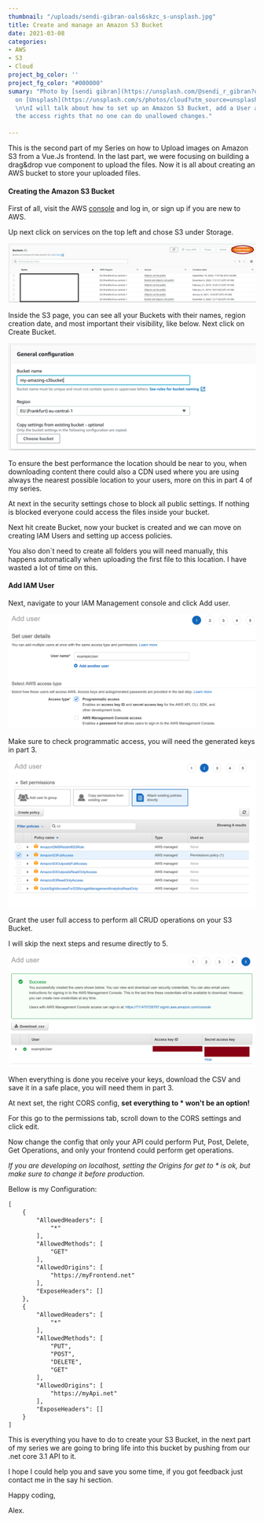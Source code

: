 ```yaml
---
thumbnail: "/uploads/sendi-gibran-oals6skzc_s-unsplash.jpg"
title: Create and manage an Amazon S3 Bucket
date: 2021-03-08
categories:
- AWS
- S3
- Cloud
project_bg_color: ''
project_fg_color: "#000000"
sumary: "Photo by [sendi gibran](https://unsplash.com/@sendi_r_gibran?utm_source=unsplash&utm_medium=referral&utm_content=creditCopyText)
  on [Unsplash](https://unsplash.com/s/photos/cloud?utm_source=unsplash&utm_medium=referral&utm_content=creditCopyText).
  \n\nI will talk about how to set up an Amazon S3 Bucket, add a User and control
  the access rights that no one can do unallowed changes."

---
```

This is the second part of my Series on how to Upload images on Amazon S3 from a Vue.Js frontend. In the last part, we were focusing on building a drag&drop vue component to upload the files. Now it is all about creating an AWS bucket to store your uploaded files.

#### Creating the Amazon S3 Bucket

First of all, visit the AWS [console](console.aws.amazon.com "aws console") and log in, or sign up if you are new to AWS.

Up next click on services on the top left and chose S3 under Storage.

![](/uploads/createbucket.png "The S3 Bucket overview.")

Inside the S3 page, you can see all your Buckets with their names, region creation date, and most important their visibility, like below. Next click on Create Bucket.

![You will be asked for the name and region.](/uploads/createawsbucket.png "Create Aws Bucket")

To ensure the best performance the location should be near to you, when downloading content there could also a CDN used where you are using always the nearest possible location to your users, more on this in part 4 of my series.

At next in the security settings chose to block all public settings. If nothing is blocked everyone could access the files inside your bucket.

Next hit create Bucket, now your bucket is created and we can move on creating IAM Users and setting up access policies.

You also don\`t need to create all folders you will need manually, this happens automatically when uploading the first file to this location. I have wasted a lot of time on this.

#### Add IAM User

Next, navigate to your IAM Management console and click Add user.

![](/uploads/addiamuser.png)

Make sure to check programmatic access, you will need the generated keys in part 3.

![](/uploads/addiamuserpermissions.png)

Grant the user full access to perform all CRUD operations on your S3 Bucket.

I will skip the next steps and resume directly to 5.

![](/uploads/iam-access.png)

When everything is done you receive your keys, download the CSV and save it in a safe place, you will need them in part 3.

At next set, the right CORS config, **set everything to * won't be an option!**

For this go to the permissions tab, scroll down to the CORS settings and click edit.

Now change the config that only your API could perform Put, Post, Delete, Get Operations, and only your frontend could perform get operations.

_If you are developing on localhost, setting the Origins for get to * is ok, but make sure to change it before production._

Bellow is my Configuration:

``` 
[
    {
        "AllowedHeaders": [
            "*"
        ],
        "AllowedMethods": [
            "GET"
        ],
        "AllowedOrigins": [
            "https://myFrontend.net"
        ],
        "ExposeHeaders": []
    },
    {
        "AllowedHeaders": [
            "*"
        ],
        "AllowedMethods": [
            "PUT",
            "POST",
            "DELETE",
            "GET"
        ],
        "AllowedOrigins": [
            "https://myApi.net"
        ],
        "ExposeHeaders": []
    }
]
```

This is everything you have to do to create your S3 Bucket, in the next part of my series we are going to bring life into this bucket by pushing from our .net core 3.1 API to it. 

I hope I could help you and save you some time, if you got feedback just contact me in the say hi section. 

Happy coding, 

Alex. 